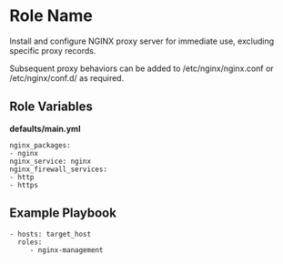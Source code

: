 Role Name
=========

Install and configure NGINX proxy server for immediate use, excluding specific proxy records.  

Subsequent proxy behaviors can be added to /etc/nginx/nginx.conf or /etc/nginx/conf.d/ as required.

Role Variables
--------------

**defaults/main.yml**  

```
nginx_packages:
- nginx
nginx_service: nginx
nginx_firewall_services:
- http
- https
```

Example Playbook
----------------

    - hosts: target_host
      roles:
         - nginx-management
